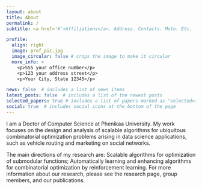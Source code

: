 ```yaml
---
layout: about
title: About
permalink: /
subtitle: <a href='#'>Affiliations</a>. Address. Contacts. Moto. Etc.

profile:
  align: right
  image: prof_pic.jpg
  image_circular: false # crops the image to make it circular
  more_info: >
    <p>555 your office number</p>
    <p>123 your address street</p>
    <p>Your City, State 12345</p>

news: false  # includes a list of news items
latest_posts: false  # includes a list of the newest posts
selected_papers: true # includes a list of papers marked as "selected={true}"
social: true  # includes social icons at the bottom of the page
---
```


I am a Doctor of Computer Science at Phenikaa University. My work focuses on the design and analysis of scalable algorithms for ubiquitous combinatorial optimization problems arising in data science applications, such as vehicle routing and marketing on social networks.

The main directions of my research are: Scalable algorithms for optimization of submodular functions; Automatically learning and enhancing algorithms for combinatorial optimization by reinforcement learning. For more information about our research, please see the research page, group members, and our publications.
